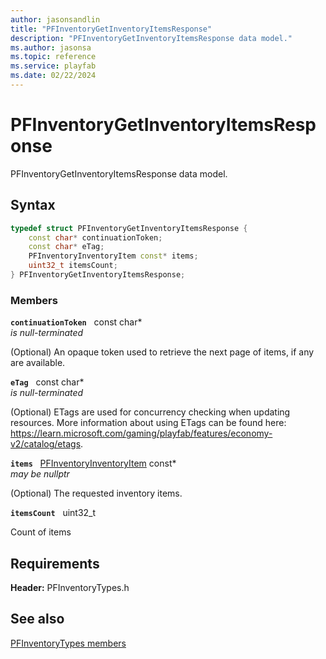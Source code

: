 ```yaml
---
author: jasonsandlin
title: "PFInventoryGetInventoryItemsResponse"
description: "PFInventoryGetInventoryItemsResponse data model."
ms.author: jasonsa
ms.topic: reference
ms.service: playfab
ms.date: 02/22/2024
---
```


# PFInventoryGetInventoryItemsResponse  

PFInventoryGetInventoryItemsResponse data model.  

## Syntax  
  
```cpp
typedef struct PFInventoryGetInventoryItemsResponse {  
    const char* continuationToken;  
    const char* eTag;  
    PFInventoryInventoryItem const* items;  
    uint32_t itemsCount;  
} PFInventoryGetInventoryItemsResponse;  
```
  
### Members  
  
**`continuationToken`** &nbsp; const char*  
*is null-terminated*  
  
(Optional) An opaque token used to retrieve the next page of items, if any are available.
  
**`eTag`** &nbsp; const char*  
*is null-terminated*  
  
(Optional) ETags are used for concurrency checking when updating resources. More information about using ETags can be found here: https://learn.microsoft.com/gaming/playfab/features/economy-v2/catalog/etags.
  
**`items`** &nbsp; [PFInventoryInventoryItem](pfinventoryinventoryitem.md) const*  
*may be nullptr*  
  
(Optional) The requested inventory items.
  
**`itemsCount`** &nbsp; uint32_t  
  
Count of items
  
  
## Requirements  
  
**Header:** PFInventoryTypes.h
  
## See also  
[PFInventoryTypes members](../pfinventorytypes_members.md)  

  
  
